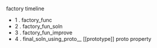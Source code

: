   factory timeline

- 1 . factory_func
- 2 . factory_fun_soln
- 3 . factory_fun_improve
- 4 . final_soln_using_proto__ [[prototype]] proto property

 
